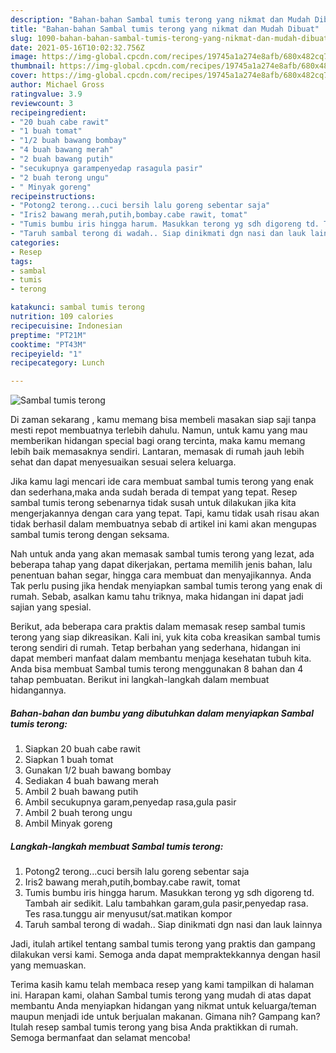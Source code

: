```yaml
---
description: "Bahan-bahan Sambal tumis terong yang nikmat dan Mudah Dibuat"
title: "Bahan-bahan Sambal tumis terong yang nikmat dan Mudah Dibuat"
slug: 1090-bahan-bahan-sambal-tumis-terong-yang-nikmat-dan-mudah-dibuat
date: 2021-05-16T10:02:32.756Z
image: https://img-global.cpcdn.com/recipes/19745a1a274e8afb/680x482cq70/sambal-tumis-terong-foto-resep-utama.jpg
thumbnail: https://img-global.cpcdn.com/recipes/19745a1a274e8afb/680x482cq70/sambal-tumis-terong-foto-resep-utama.jpg
cover: https://img-global.cpcdn.com/recipes/19745a1a274e8afb/680x482cq70/sambal-tumis-terong-foto-resep-utama.jpg
author: Michael Gross
ratingvalue: 3.9
reviewcount: 3
recipeingredient:
- "20 buah cabe rawit"
- "1 buah tomat"
- "1/2 buah bawang bombay"
- "4 buah bawang merah"
- "2 buah bawang putih"
- "secukupnya garampenyedap rasagula pasir"
- "2 buah terong ungu"
- " Minyak goreng"
recipeinstructions:
- "Potong2 terong...cuci bersih lalu goreng sebentar saja"
- "Iris2 bawang merah,putih,bombay.cabe rawit, tomat"
- "Tumis bumbu iris hingga harum. Masukkan terong yg sdh digoreng td. Tambah air sedikit. Lalu tambahkan garam,gula pasir,penyedap rasa. Tes rasa.tunggu air menyusut/sat.matikan kompor"
- "Taruh sambal terong di wadah.. Siap dinikmati dgn nasi dan lauk lainnya"
categories:
- Resep
tags:
- sambal
- tumis
- terong

katakunci: sambal tumis terong 
nutrition: 109 calories
recipecuisine: Indonesian
preptime: "PT21M"
cooktime: "PT43M"
recipeyield: "1"
recipecategory: Lunch

---
```



![Sambal tumis terong](https://img-global.cpcdn.com/recipes/19745a1a274e8afb/680x482cq70/sambal-tumis-terong-foto-resep-utama.jpg)

Di zaman  sekarang , kamu memang bisa membeli masakan siap saji tanpa mesti repot membuatnya terlebih dahulu. Namun, untuk kamu yang mau memberikan hidangan special bagi orang tercinta, maka kamu memang lebih baik memasaknya sendiri. Lantaran, memasak di rumah jauh lebih sehat dan dapat menyesuaikan sesuai selera keluarga.

Jika kamu lagi mencari ide cara membuat sambal tumis terong yang enak dan sederhana,maka anda sudah berada di tempat yang tepat. Resep sambal tumis terong  sebenarnya tidak susah untuk dilakukan jika kita mengerjakannya dengan cara yang tepat. Tapi, kamu tidak usah risau akan tidak berhasil dalam membuatnya 
sebab di artikel ini kami akan mengupas sambal tumis terong dengan seksama.  



Nah untuk anda yang akan memasak sambal tumis terong yang lezat, ada beberapa tahap yang dapat dikerjakan, pertama memilih jenis bahan, lalu penentuan bahan segar, hingga cara membuat dan menyajikannya. Anda Tak perlu pusing jika hendak menyiapkan sambal tumis terong yang enak di rumah. Sebab, asalkan kamu  tahu triknya, maka hidangan ini dapat jadi sajian yang spesial.

Berikut, ada beberapa cara praktis  dalam memasak resep sambal tumis terong yang siap dikreasikan. Kali ini, yuk kita coba kreasikan sambal tumis terong sendiri di rumah. Tetap berbahan yang sederhana, hidangan ini dapat memberi manfaat dalam membantu menjaga kesehatan tubuh kita. Anda bisa membuat Sambal tumis terong menggunakan 8 bahan dan 4 tahap pembuatan. Berikut ini langkah-langkah dalam membuat hidangannya.

<!--inarticleads1-->

##### Bahan-bahan dan bumbu yang dibutuhkan dalam menyiapkan Sambal tumis terong:

1. Siapkan 20 buah cabe rawit
1. Siapkan 1 buah tomat
1. Gunakan 1/2 buah bawang bombay
1. Sediakan 4 buah bawang merah
1. Ambil 2 buah bawang putih
1. Ambil secukupnya garam,penyedap rasa,gula pasir
1. Ambil 2 buah terong ungu
1. Ambil  Minyak goreng




<!--inarticleads2-->

##### Langkah-langkah membuat Sambal tumis terong:

1. Potong2 terong...cuci bersih lalu goreng sebentar saja
1. Iris2 bawang merah,putih,bombay.cabe rawit, tomat
1. Tumis bumbu iris hingga harum. Masukkan terong yg sdh digoreng td. Tambah air sedikit. Lalu tambahkan garam,gula pasir,penyedap rasa. Tes rasa.tunggu air menyusut/sat.matikan kompor
1. Taruh sambal terong di wadah.. Siap dinikmati dgn nasi dan lauk lainnya




Jadi, itulah artikel tentang  sambal tumis terong  yang praktis dan gampang dilakukan versi kami. Semoga anda dapat mempraktekkannya dengan hasil yang memuaskan. 

Terima kasih kamu telah membaca resep yang kami tampilkan di halaman ini. Harapan kami, olahan  Sambal tumis terong yang mudah di atas dapat membantu Anda menyiapkan hidangan yang nikmat untuk keluarga/teman maupun menjadi ide untuk berjualan makanan. Gimana nih? Gampang kan? Itulah resep sambal tumis terong yang bisa Anda praktikkan di rumah. Semoga bermanfaat dan selamat mencoba!

